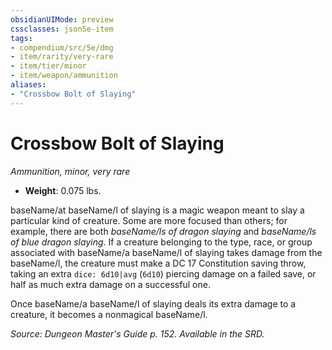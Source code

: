 ```yaml
---
obsidianUIMode: preview
cssclasses: json5e-item
tags:
- compendium/src/5e/dmg
- item/rarity/very-rare
- item/tier/minor
- item/weapon/ammunition
aliases: 
- "Crossbow Bolt of Slaying"
---
```

# Crossbow Bolt of Slaying
*Ammunition, minor, very rare*  

- **Weight**: 0.075 lbs.

baseName/at baseName/l of slaying is a magic weapon meant to slay a particular kind of creature. Some are more focused than others; for example, there are both *baseName/ls of dragon slaying* and *baseName/ls of blue dragon slaying*. If a creature belonging to the type, race, or group associated with baseName/a baseName/l of slaying takes damage from the baseName/l, the creature must make a DC 17 Constitution saving throw, taking an extra `dice: 6d10|avg` (`6d10`) piercing damage on a failed save, or half as much extra damage on a successful one.

Once baseName/a baseName/l of slaying deals its extra damage to a creature, it becomes a nonmagical baseName/l.

*Source: Dungeon Master's Guide p. 152. Available in the SRD.*